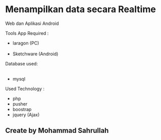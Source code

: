 # Menampilkan data secara Realtime 

Web dan Aplikasi Android

Tools App Required :
<br>
- laragon         (PC) 
<br><br>
- Sketchware      (Android)

Database used:
<br><br>
- mysql


Used Technology :
- php
- pusher
- boostrap
- jquery (Ajax)

<h2>Create by Mohammad Sahrullah</h2>
